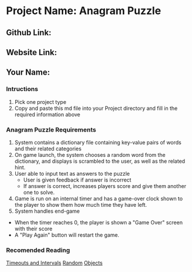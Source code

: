 # Project Name: Anagram Puzzle

## Github Link: 

## Website Link:

## Your Name: 

<!-- Dont Modify Below This Line -->
### Intructions
1. Pick one project type
2. Copy and paste this md file into your Project directory and fill in the required information above
### Anagram Puzzle Requirements
1. System contains a dictionary file containing key-value pairs of words and their related categories
2. On game launch, the system chooses a random word from the dictionary, and displays is scrambled to the user, as well as the related hint.
3. User able to input text as answers to the puzzle
   - User is given feedback if answer is incorrect
   - If answer is correct, increases players score and give them another one to solve.
4. Game is run on an internal timer and has a game-over clock shown to the player to show them how much time they have left.
5. System handles end-game
  - When the timer reaches 0, the player is shown a "Game Over" screen with their score
  - A "Play Again" button will restart the game.

### Recomended Reading
[Timeouts and Intervals](https://www.w3schools.com/js/js_timing.asp)
[Random](https://www.w3schools.com/js/js_random.asp)
[Objects](https://www.w3schools.com/jsref/jsref_obj_object.asp)